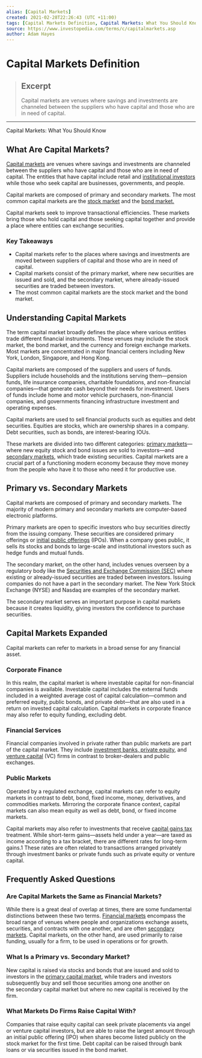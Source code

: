 ```yaml
---
alias: [Capital Markets]
created: 2021-02-28T22:26:43 (UTC +11:00)
tags: [Capital Markets Definition, Capital Markets: What You Should Know]
source: https://www.investopedia.com/terms/c/capitalmarkets.asp
author: Adam Hayes
---
```


# Capital Markets Definition

> ## Excerpt
> Capital markets are venues where savings and investments are channeled between the suppliers who have capital and those who are in need of capital.

---

Capital Markets: What You Should Know
## What Are Capital Markets?

[Capital markets](https://www.investopedia.com/ask/answers/021615/whats-difference-between-capital-market-and-stock-market.asp) are venues where savings and investments are channeled between the suppliers who have capital and those who are in need of capital. The entities that have capital include retail and [institutional investors](https://www.investopedia.com/terms/i/institutionalinvestor.asp) while those who seek capital are businesses, governments, and people.

Capital markets are composed of primary and secondary markets. The most common capital markets are the [stock market](https://www.investopedia.com/terms/s/stockmarket.asp) and the [bond market.](https://www.investopedia.com/terms/b/bondmarket.asp)

Capital markets seek to improve transactional efficiencies. These markets bring those who hold capital and those seeking capital together and provide a place where entities can exchange securities.

### Key Takeaways

-   Capital markets refer to the places where savings and investments are moved between suppliers of capital and those who are in need of capital.
-   Capital markets consist of the primary market, where new securities are issued and sold, and the secondary market, where already-issued securities are traded between investors.
-   The most common capital markets are the stock market and the bond market.

## Understanding Capital Markets

The term capital market broadly defines the place where various entities trade different financial instruments. These venues may include the stock market, the bond market, and the currency and foreign exchange markets. Most markets are concentrated in major financial centers including New York, London, Singapore, and Hong Kong.

Capital markets are composed of the suppliers and users of funds. Suppliers include households and the institutions serving them—pension funds, life insurance companies, charitable foundations, and non-financial companies—that generate cash beyond their needs for investment. Users of funds include home and motor vehicle purchasers, non-financial companies, and governments financing infrastructure investment and operating expenses. 

Capital markets are used to sell financial products such as equities and debt securities. Equities are stocks, which are ownership shares in a company. Debt securities, such as bonds, are interest-bearing IOUs.

These markets are divided into two different categories: [primary markets](https://www.investopedia.com/terms/p/primarymarket.asp)—where new equity stock and bond issues are sold to investors—and [secondary markets](https://www.investopedia.com/terms/s/secondarymarket.asp), which trade existing securities. Capital markets are a crucial part of a functioning modern economy because they move money from the people who have it to those who need it for productive use.

## Primary vs. Secondary Markets

Capital markets are composed of primary and secondary markets. The majority of modern primary and secondary markets are computer-based electronic platforms.

Primary markets are open to specific investors who buy securities directly from the issuing company. These securities are considered primary offerings or [initial public offerings](https://www.investopedia.com/terms/i/ipo.asp) (IPOs). When a company goes public, it sells its stocks and bonds to large-scale and institutional investors such as hedge funds and mutual funds.

The secondary market, on the other hand, includes venues overseen by a regulatory body like the [Securities and Exchange Commission (SEC)](https://www.investopedia.com/terms/s/sec.asp) where existing or already-issued securities are traded between investors. Issuing companies do not have a part in the secondary market. The New York Stock Exchange (NYSE) and Nasdaq are examples of the secondary market.

The secondary market serves an important purpose in capital markets because it creates liquidity, giving investors the confidence to purchase securities.

## Capital Markets Expanded

Capital markets can refer to markets in a broad sense for any financial asset.

### Corporate Finance

In this realm, the capital market is where investable capital for non-financial companies is available. Investable capital includes the external funds included in a weighted average cost of capital calculation—common and preferred equity, public bonds, and private debt—that are also used in a return on invested capital calculation. Capital markets in corporate finance may also refer to equity funding, excluding debt.

### Financial Services

Financial companies involved in private rather than public markets are part of the capital market. They include [investment banks, private equity](https://www.investopedia.com/ask/answers/041315/what-are-major-differences-between-investment-banking-and-private-equity.asp), and [venture capital](https://www.investopedia.com/terms/v/venturecapital.asp) (VC) firms in contrast to broker-dealers and public exchanges.

### Public Markets

Operated by a regulated exchange, capital markets can refer to equity markets in contrast to debt, bond, fixed income, money, derivatives, and commodities markets. Mirroring the corporate finance context, capital markets can also mean equity as well as debt, bond, or fixed income markets.

Capital markets may also refer to investments that receive [capital gains tax](https://www.investopedia.com/terms/c/capital_gains_tax.asp) treatment. While short-term gains—assets held under a year—are taxed as income according to a tax bracket, there are different rates for long-term gains.1 These rates are often related to transactions arranged privately through investment banks or private funds such as private equity or venture capital.

## Frequently Asked Questions

### Are Capital Markets the Same as Financial Markets?

While there is a great deal of overlap at times, there are some fundamental distinctions between these two terms. [Financial markets](https://www.investopedia.com/terms/f/financial-market.asp) encompass the broad range of venues where people and organizations exchange assets, securities, and contracts with one another, and are often [secondary markets](https://www.investopedia.com/ask/answers/012615/whats-difference-between-primary-and-secondary-capital-markets.asp). Capital markets, on the other hand, are used primarily to raise funding, usually for a firm, to be used in operations or for growth.

### What Is a Primary vs. Secondary Market?

New capital is raised via stocks and bonds that are issued and sold to investors in the [primary capital market](https://www.investopedia.com/terms/p/primarymarket.asp), while traders and investors subsequently buy and sell those securities among one another on the secondary capital market but where no new capital is received by the firm.

### What Markets Do Firms Raise Capital With?

Companies that raise equity capital can seek private placements via angel or venture capital investors, but are able to raise the largest amount through an initial public offering (IPO) when shares become listed publicly on the stock market for the first time. Debt capital can be raised through bank loans or via securities issued in the bond market.
